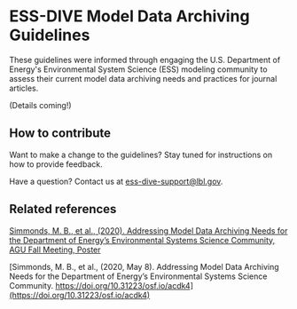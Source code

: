# ESS-DIVE Model Data Archiving Guidelines

These guidelines were informed through engaging the U.S. Department of Energy's Environmental System Science (ESS) modeling community to assess their current model data archiving needs and practices for journal articles. 

(Details coming!)

## How to contribute

Want to make a change to the guidelines? Stay tuned for instructions on how to provide feedback.

Have a question? Contact us at ess-dive-support@lbl.gov.

## Related references

[Simmonds, M. B., et al., (2020). Addressing Model Data Archiving Needs for the Department of Energy’s Environmental Systems Science Community, AGU Fall Meeting, Poster](https://agu2020fallmeeting-agu.ipostersessions.com/default.aspx?s=E0-3E-14-4B-92-EE-A6-0F-11-0C-CC-D8-A5-DE-D4-A8&guestview=true)

[Simmonds, M. B., et al., (2020, May 8). Addressing Model Data Archiving Needs for the Department of Energy’s Environmental Systems Science Community. https://doi.org/10.31223/osf.io/acdk4](https://doi.org/10.31223/osf.io/acdk4)

